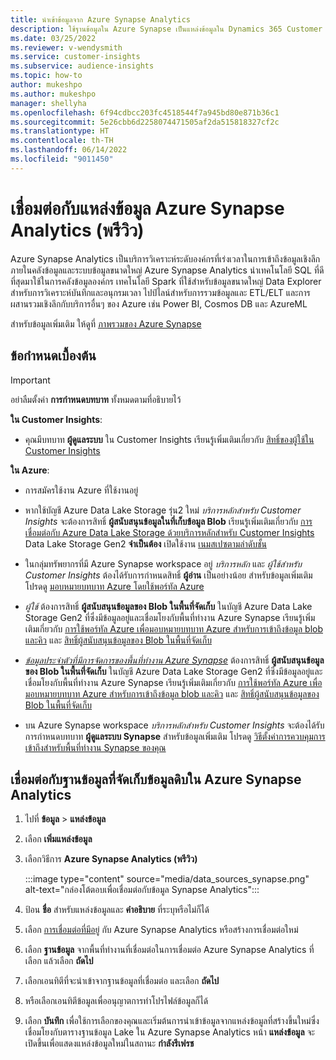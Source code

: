```yaml
---
title: นำเข้าข้อมูลจาก Azure Synapse Analytics
description: ใช้ฐานข้อมูลใน Azure Synapse เป็นแหล่งข้อมูลใน Dynamics 365 Customer Insights
ms.date: 03/25/2022
ms.reviewer: v-wendysmith
ms.service: customer-insights
ms.subservice: audience-insights
ms.topic: how-to
author: mukeshpo
ms.author: mukeshpo
manager: shellyha
ms.openlocfilehash: 6f94cdbcc203fc4518544f7a945bd80e871b36c1
ms.sourcegitcommit: 5e26cbb6d2258074471505af2da515818327cf2c
ms.translationtype: HT
ms.contentlocale: th-TH
ms.lasthandoff: 06/14/2022
ms.locfileid: "9011450"
---
```

# <a name="connect-an-azure-synapse-analytics-data-source-preview"></a>เชื่อมต่อกับแหล่งข้อมูล Azure Synapse Analytics (พรีวิว)

Azure Synapse Analytics เป็นบริการวิเคราะห์ระดับองค์กรที่เร่งเวลาในการเข้าถึงข้อมูลเชิงลึกภายในคลังข้อมูลและระบบข้อมูลขนาดใหญ่ Azure Synapse Analytics นำเทคโนโลยี SQL ที่ดีที่สุดมาใช้ในการคลังข้อมูลองค์กร เทคโนโลยี Spark ที่ใช้สำหรับข้อมูลขนาดใหญ่ Data Explorer สำหรับการวิเคราะห์บันทึกและอนุกรมเวลา ไปป์ไลน์สำหรับการรวมข้อมูลและ ETL/ELT และการผสานรวมเชิงลึกกับบริการอื่นๆ ของ Azure เช่น Power BI, Cosmos DB และ AzureML

สำหรับข้อมูลเพิ่มเติม ให้ดูที่ [ภาพรวมของ Azure Synapse](/azure/synapse-analytics/overview-what-is)

## <a name="prerequisites"></a>ข้อกำหนดเบื้องต้น

> [!IMPORTANT]
> อย่าลืมตั้งค่า **การกำหนดบทบาท** ทั้งหมดตามที่อธิบายไว้  

**ใน Customer Insights**:

* คุณมีบทบาท **ผู้ดูแลระบบ** ใน Customer Insights เรียนรู้เพิ่มเติมเกี่ยวกับ [สิทธิ์ของผู้ใช้ใน Customer Insights](permissions.md#assign-roles-and-permissions)

**ใน Azure**:

- การสมัครใช้งาน Azure ที่ใช้งานอยู่

- หากใช้บัญชี Azure Data Lake Storage รุ่น2 ใหม่ *บริการหลักสำหรับ Customer Insights* จะต้องการสิทธิ์ **ผู้สนับสนุนข้อมูลในที่เก็บข้อมูล Blob** เรียนรู้เพิ่มเติมเกี่ยวกับ [การเชื่อมต่อกับ Azure Data Lake Storage ด้วยบริการหลักสำหรับ Customer Insights](connect-service-principal.md) Data Lake Storage Gen2 **จำเป็นต้อง** เปิดใช้งาน [เนมสเปซตามลำดับชั้น](/azure/storage/blobs/data-lake-storage-namespace)

- ในกลุ่มทรัพยากรที่มี Azure Synapse workspace อยู่ *บริการหลัก* และ *ผู้ใช้สำหรับ Customer Insights* ต้องได้รับการกำหนดสิทธิ์ **ผู้อ่าน** เป็นอย่างน้อย สำหรับข้อมูลเพิ่มเติม โปรดดู [มอบหมายบทบาท Azure โดยใช้พอร์ทัล Azure](/azure/role-based-access-control/role-assignments-portal)

- *ผู้ใช้* ต้องการสิทธิ์ **ผู้สนับสนุนข้อมูลของ Blob ในพื้นที่จัดเก็บ** ในบัญชี Azure Data Lake Storage Gen2 ที่ซึ่งมีข้อมูลอยู่และเชื่อมโยงกับพื้นที่ทำงาน Azure Synapse เรียนรู้เพิ่มเติมเกี่ยวกับ [การใช้พอร์ทัล Azure เพื่อมอบหมายบทบาท Azure สำหรับการเข้าถึงข้อมูล blob และคิว](/azure/storage/common/storage-auth-aad-rbac-portal) และ [สิทธิ์ผู้สนับสนุนข้อมูลของ Blob ในพื้นที่จัดเก็บ](/azure/role-based-access-control/built-in-roles#storage-blob-data-contributor)

- *[ข้อมูลประจำตัวที่มีการจัดการของพื้นที่ทำงาน Azure Synapse](/azure/synapse-analytics/security/synapse-workspace-managed-identity)* ต้องการสิทธิ์ **ผู้สนับสนุนข้อมูลของ Blob ในพื้นที่จัดเก็บ** ในบัญชี Azure Data Lake Storage Gen2 ที่ซึ่งมีข้อมูลอยู่และเชื่อมโยงกับพื้นที่ทำงาน Azure Synapse เรียนรู้เพิ่มเติมเกี่ยวกับ [การใช้พอร์ทัล Azure เพื่อมอบหมายบทบาท Azure สำหรับการเข้าถึงข้อมูล blob และคิว](/azure/storage/common/storage-auth-aad-rbac-portal) และ [สิทธิ์ผู้สนับสนุนข้อมูลของ Blob ในพื้นที่จัดเก็บ](/azure/role-based-access-control/built-in-roles#storage-blob-data-contributor)

- บน Azure Synapse workspace *บริการหลักสำหรับ Customer Insights* จะต้องได้รับการกำหนดบทบาท **ผู้ดูแลระบบ Synapse** สำหรับข้อมูลเพิ่มเติม โปรดดู [วิธีตั้งค่าการควบคุมการเข้าถึงสำหรับพื้นที่ทำงาน Synapse ของคุณ](/azure/synapse-analytics/security/how-to-set-up-access-control)

## <a name="connect-to-the-data-lake-database-in-azure-synapse-analytics"></a>เชื่อมต่อกับฐานข้อมูลที่จัดเก็บข้อมูลดิบใน Azure Synapse Analytics

1. ไปที่ **ข้อมูล** > **แหล่งข้อมูล**

1. เลือก **เพิ่มแหล่งข้อมูล**

1. เลือกวิธีการ **Azure Synapse Analytics (พรีวิว)**

   :::image type="content" source="media/data_sources_synapse.png" alt-text="กล่องโต้ตอบเพื่อเชื่อมต่อกับข้อมูล Synapse Analytics":::
  
1. ป้อน **ชื่อ** สำหรับแหล่งข้อมูลและ **คำอธิบาย** ที่ระบุหรือไม่ก็ได้

1. เลือก [การเชื่อมต่อที่มีอยู่](connections.md) กับ Azure Synapse Analytics หรือสร้างการเชื่อมต่อใหม่

1. เลือก **ฐานข้อมูล** จากพื้นที่ทำงานที่เชื่อมต่อในการเชื่อมต่อ Azure Synapse Analytics ที่เลือก แล้วเลือก **ถัดไป**

1. เลือกเอนทิตีที่จะนำเข้าจากฐานข้อมูลที่เชื่อมต่อ และเลือก **ถัดไป**

1. หรือเลือกเอนทิตีข้อมูลเพื่ออนุญาตการทำโปรไฟล์ข้อมูลก็ได้

1. เลือก **บันทึก** เพื่อใช้การเลือกของคุณและเริ่มต้นการนำเข้าข้อมูลจากแหล่งข้อมูลที่สร้างขึ้นใหม่ซึ่งเชื่อมโยงกับตารางฐานข้อมูล Lake ใน Azure Synapse Analytics หน้า **แหล่งข้อมูล** จะเปิดขึ้นเพื่อแสดงแหล่งข้อมูลใหม่ในสถานะ **กำลังรีเฟรช**
